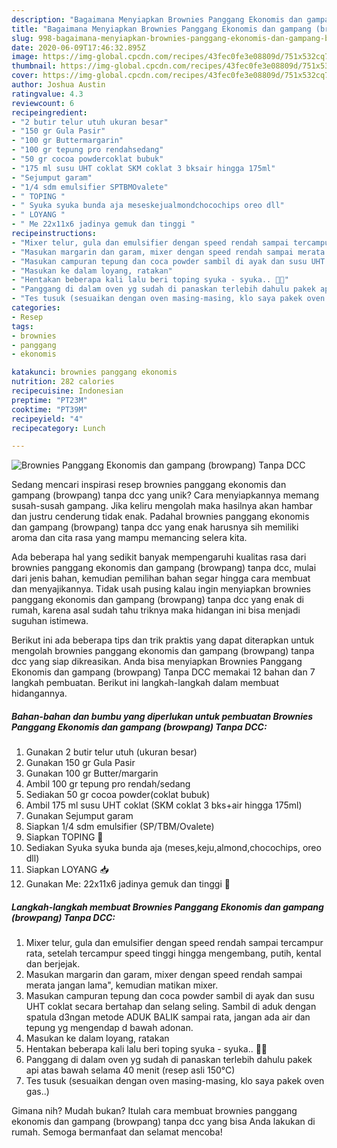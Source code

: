```yaml
---
description: "Bagaimana Menyiapkan Brownies Panggang Ekonomis dan gampang (browpang) Tanpa DCC, Menggugah Selera"
title: "Bagaimana Menyiapkan Brownies Panggang Ekonomis dan gampang (browpang) Tanpa DCC, Menggugah Selera"
slug: 998-bagaimana-menyiapkan-brownies-panggang-ekonomis-dan-gampang-browpang-tanpa-dcc-menggugah-selera
date: 2020-06-09T17:46:32.895Z
image: https://img-global.cpcdn.com/recipes/43fec0fe3e08809d/751x532cq70/brownies-panggang-ekonomis-dan-gampang-browpang-tanpa-dcc-foto-resep-utama.jpg
thumbnail: https://img-global.cpcdn.com/recipes/43fec0fe3e08809d/751x532cq70/brownies-panggang-ekonomis-dan-gampang-browpang-tanpa-dcc-foto-resep-utama.jpg
cover: https://img-global.cpcdn.com/recipes/43fec0fe3e08809d/751x532cq70/brownies-panggang-ekonomis-dan-gampang-browpang-tanpa-dcc-foto-resep-utama.jpg
author: Joshua Austin
ratingvalue: 4.3
reviewcount: 6
recipeingredient:
- "2 butir telur utuh ukuran besar"
- "150 gr Gula Pasir"
- "100 gr Buttermargarin"
- "100 gr tepung pro rendahsedang"
- "50 gr cocoa powdercoklat bubuk"
- "175 ml susu UHT coklat SKM coklat 3 bksair hingga 175ml"
- "Sejumput garam"
- "1/4 sdm emulsifier SPTBMOvalete"
- " TOPING "
- " Syuka syuka bunda aja meseskejualmondchocochips oreo dll"
- " LOYANG "
- " Me 22x11x6 jadinya gemuk dan tinggi "
recipeinstructions:
- "Mixer telur, gula dan emulsifier dengan speed rendah sampai tercampur rata, setelah tercampur speed tinggi hingga mengembang, putih, kental dan berjejak."
- "Masukan margarin dan garam, mixer dengan speed rendah sampai merata jangan lama&#34;, kemudian matikan mixer."
- "Masukan campuran tepung dan coca powder sambil di ayak dan susu UHT coklat secara bertahap dan selang seling. Sambil di aduk dengan spatula d3ngan metode ADUK BALIK sampai rata, jangan ada air dan tepung yg mengendap d bawah adonan."
- "Masukan ke dalam loyang, ratakan"
- "Hentakan beberapa kali lalu beri toping syuka - syuka.. 💃🏻"
- "Panggang di dalam oven yg sudah di panaskan terlebih dahulu pakek api atas bawah selama 40 menit (resep asli 150°C)"
- "Tes tusuk (sesuaikan dengan oven masing-masing, klo saya pakek oven gas..)"
categories:
- Resep
tags:
- brownies
- panggang
- ekonomis

katakunci: brownies panggang ekonomis 
nutrition: 282 calories
recipecuisine: Indonesian
preptime: "PT23M"
cooktime: "PT39M"
recipeyield: "4"
recipecategory: Lunch

---
```



![Brownies Panggang Ekonomis dan gampang (browpang) Tanpa DCC](https://img-global.cpcdn.com/recipes/43fec0fe3e08809d/751x532cq70/brownies-panggang-ekonomis-dan-gampang-browpang-tanpa-dcc-foto-resep-utama.jpg)

Sedang mencari inspirasi resep brownies panggang ekonomis dan gampang (browpang) tanpa dcc yang unik? Cara menyiapkannya memang susah-susah gampang. Jika keliru mengolah maka hasilnya akan hambar dan justru cenderung tidak enak. Padahal brownies panggang ekonomis dan gampang (browpang) tanpa dcc yang enak harusnya sih memiliki aroma dan cita rasa yang mampu memancing selera kita.



Ada beberapa hal yang sedikit banyak mempengaruhi kualitas rasa dari brownies panggang ekonomis dan gampang (browpang) tanpa dcc, mulai dari jenis bahan, kemudian pemilihan bahan segar hingga cara membuat dan menyajikannya. Tidak usah pusing kalau ingin menyiapkan brownies panggang ekonomis dan gampang (browpang) tanpa dcc yang enak di rumah, karena asal sudah tahu triknya maka hidangan ini bisa menjadi suguhan istimewa.


Berikut ini ada beberapa tips dan trik praktis yang dapat diterapkan untuk mengolah brownies panggang ekonomis dan gampang (browpang) tanpa dcc yang siap dikreasikan. Anda bisa menyiapkan Brownies Panggang Ekonomis dan gampang (browpang) Tanpa DCC memakai 12 bahan dan 7 langkah pembuatan. Berikut ini langkah-langkah dalam membuat hidangannya.

<!--inarticleads1-->

##### Bahan-bahan dan bumbu yang diperlukan untuk pembuatan Brownies Panggang Ekonomis dan gampang (browpang) Tanpa DCC:

1. Gunakan 2 butir telur utuh (ukuran besar)
1. Gunakan 150 gr Gula Pasir
1. Gunakan 100 gr Butter/margarin
1. Ambil 100 gr tepung pro rendah/sedang
1. Sediakan 50 gr cocoa powder(coklat bubuk)
1. Ambil 175 ml susu UHT coklat (SKM coklat 3 bks+air hingga 175ml)
1. Gunakan Sejumput garam
1. Siapkan 1/4 sdm emulsifier (SP/TBM/Ovalete)
1. Siapkan  TOPING 🔮
1. Sediakan  Syuka syuka bunda aja (meses,keju,almond,chocochips, oreo dll)
1. Siapkan  LOYANG 📥
1. Gunakan  Me: 22x11x6 jadinya gemuk dan tinggi 🤣




<!--inarticleads2-->

##### Langkah-langkah membuat Brownies Panggang Ekonomis dan gampang (browpang) Tanpa DCC:

1. Mixer telur, gula dan emulsifier dengan speed rendah sampai tercampur rata, setelah tercampur speed tinggi hingga mengembang, putih, kental dan berjejak.
1. Masukan margarin dan garam, mixer dengan speed rendah sampai merata jangan lama&#34;, kemudian matikan mixer.
1. Masukan campuran tepung dan coca powder sambil di ayak dan susu UHT coklat secara bertahap dan selang seling. Sambil di aduk dengan spatula d3ngan metode ADUK BALIK sampai rata, jangan ada air dan tepung yg mengendap d bawah adonan.
1. Masukan ke dalam loyang, ratakan
1. Hentakan beberapa kali lalu beri toping syuka - syuka.. 💃🏻
1. Panggang di dalam oven yg sudah di panaskan terlebih dahulu pakek api atas bawah selama 40 menit (resep asli 150°C)
1. Tes tusuk (sesuaikan dengan oven masing-masing, klo saya pakek oven gas..)




Gimana nih? Mudah bukan? Itulah cara membuat brownies panggang ekonomis dan gampang (browpang) tanpa dcc yang bisa Anda lakukan di rumah. Semoga bermanfaat dan selamat mencoba!
